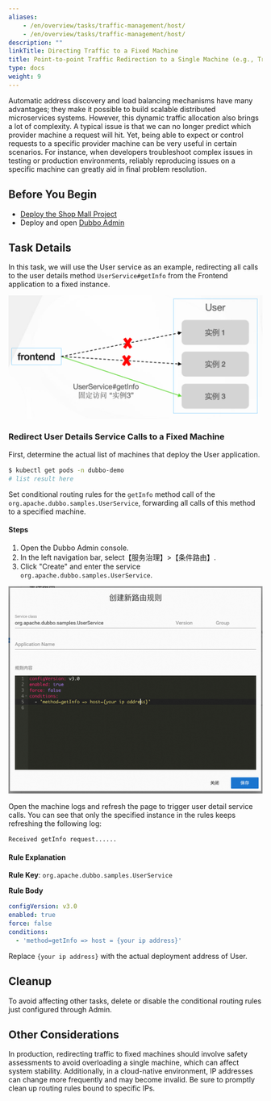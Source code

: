 ```yaml
---
aliases:
    - /en/overview/tasks/traffic-management/host/
    - /en/overview/tasks/traffic-management/host/
description: ""
linkTitle: Directing Traffic to a Fixed Machine
title: Point-to-point Traffic Redirection to a Single Machine (e.g., Troubleshooting Issues)
type: docs
weight: 9
---
```




Automatic address discovery and load balancing mechanisms have many advantages; they make it possible to build scalable distributed microservices systems. However, this dynamic traffic allocation also brings a lot of complexity. A typical issue is that we can no longer predict which provider machine a request will hit. Yet, being able to expect or control requests to a specific provider machine can be very useful in certain scenarios. For instance, when developers troubleshoot complex issues in testing or production environments, reliably reproducing issues on a specific machine can greatly aid in final problem resolution.

## Before You Begin

* [Deploy the Shop Mall Project](../#部署商场系统)
* Deploy and open [Dubbo Admin](../.././../reference/admin/architecture/)

## Task Details

In this task, we will use the User service as an example, redirecting all calls to the user details method `UserService#getInfo` from the Frontend application to a fixed instance.

![host1.png](/imgs/v3/tasks/host/host1.png)

### Redirect User Details Service Calls to a Fixed Machine

First, determine the actual list of machines that deploy the User application.

```sh
$ kubectl get pods -n dubbo-demo
# list result here
```

Set conditional routing rules for the `getInfo` method call of the `org.apache.dubbo.samples.UserService`, forwarding all calls of this method to a specified machine.

#### Steps
1. Open the Dubbo Admin console.
2. In the left navigation bar, select【服务治理】>【条件路由】.
3. Click "Create" and enter the service `org.apache.dubbo.samples.UserService`.

![Admin 指定机器导流配置截图](/imgs/v3/tasks/host/host_admin.png)

Open the machine logs and refresh the page to trigger user detail service calls. You can see that only the specified instance in the rules keeps refreshing the following log:
```text
Received getInfo request......
```

#### Rule Explanation

**Rule Key**: `org.apache.dubbo.samples.UserService`

**Rule Body**
```yaml
configVersion: v3.0
enabled: true
force: false
conditions:
  - 'method=getInfo => host = {your ip address}'
```

Replace `{your ip address}` with the actual deployment address of User.

## Cleanup
To avoid affecting other tasks, delete or disable the conditional routing rules just configured through Admin.

## Other Considerations
In production, redirecting traffic to fixed machines should involve safety assessments to avoid overloading a single machine, which can affect system stability. Additionally, in a cloud-native environment, IP addresses can change more frequently and may become invalid. Be sure to promptly clean up routing rules bound to specific IPs.

